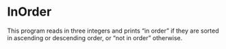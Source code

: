 # InOrder
This program reads in three integers and prints “in order” if they are sorted in ascending or descending order, or “not in order” otherwise.
